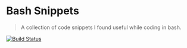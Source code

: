 # Bash Snippets

> A collection of code snippets I found useful while coding in bash.

[![Build Status](https://travis-ci.com/neogeek/bash-snippets.svg?branch=master)](https://travis-ci.com/neogeek/bash-snippets)
